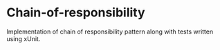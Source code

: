 # Chain-of-responsibility
Implementation of chain of responsibility pattern along with tests written using xUnit.
